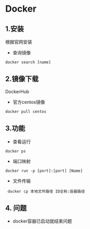 # Docker

## 1.安装

根据官网安装

* 查询镜像

```
docker search [name]
```

## 2.镜像下载

DockerHub

* 官方centos镜像

```
docker pull centos
```

## 3.功能

* 查看运行

```
docker ps
```

* 端口映射

```
docker run -p [port]:[port] [Name]
```

* 文件传输

```
 docker cp 本地文件路径 ID全称:容器路径
```

## 4. 问题

* docker容器已启动就结束问题

```

```